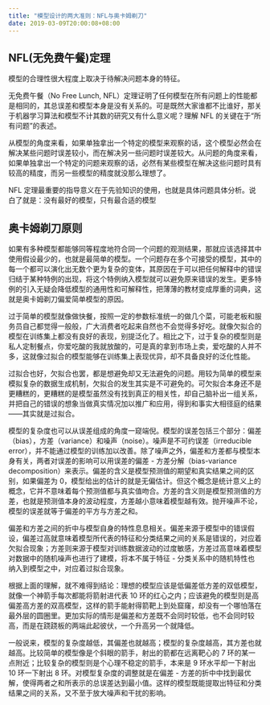 ```yaml
---
title: "模型设计的两大准则：NFL与奥卡姆剃刀"
date: 2019-03-09T20:00:08+08:00
---
```


## NFL(无免费午餐)定理

模型的合理性很大程度上取决于待解决问题本身的特征。

无免费午餐（No Free Lunch, NFL）定理证明了任何模型在所有问题上的性能都是相同的，其总误差和模型本身是没有关系的。可是既然大家谁都不比谁好，那关于机器学习算法和模型不计其数的研究又有什么意义呢？理解 NFL 的关键在于“所有问题”的表述。

从模型的角度来看，如果单独拿出一个特定的模型来观察的话，这个模型必然会在解决某些问题时误差较小，而在解决另一些问题时误差较大。从问题的角度来看，如果单独拿出一个特定的问题来观察的话，必然有某些模型在解决这些问题时具有较高的精度，而另一些模型的精度就没那么理想了。

NFL 定理最重要的指导意义在于先验知识的使用，也就是具体问题具体分析。说白了就是：没有最好的模型，只有最合适的模型

## 奥卡姆剃刀原则

如果有多种模型都能够同等程度地符合同一个问题的观测结果，那就应该选择其中使用假设最少的，也就是最简单的模型。一个问题存在多个可接受的模型，其中的每一个都可以演化出无数个更为复杂的变体，其原因在于可以把任何解释中的错误归结于某种特例的出现，将这个特例纳入模型就可以避免原来错误的发生。更多特例的引入无疑会降低模型的通用性和可解释性，把薄薄的教材变成厚重的词典，这就是奥卡姆剃刀偏爱简单模型的原因。

过于简单的模型就像做快餐，按照一定的参数标准统一的做几个菜，可能老板和服务员自己都觉得一般般，广大消费者吃起来自然也不会觉得多好吃。就像欠拟合的模型在训练集上都没有良好的表现，别提泛化了。相比之下，过于复杂的模型则是私人定制餐点，你爱吃酸的我就放酸的，可是真的拿到市场上卖，爱吃酸的人并不多，这就像过拟合的模型能够在训练集上表现优异，却不具备良好的泛化性能。

过拟合也好，欠拟合也罢，都是想避免却又无法避免的问题。用较为简单的模型来模拟复杂的数据生成机制，欠拟合的发生其实是不可避免的。可欠拟合本身还不是更糟糕的，更糟糕的是模型虽然没有找到真正的相关性，却自己脑补出一组关系，并把自己的错误的想象当做真实情况加以推广和应用，得到和事实大相径庭的结果——其实就是过拟合。

模型的复杂度也可以从误差组成的角度一窥端倪。模型的误差包括三个部分：偏差（bias），方差（variance）和噪声（noise）。噪声是不可约误差（irreducible error），并不能通过模型的训练加以改善。除了噪声之外，偏差和方差都与模型本身有关，两者对误差的影响可以用误差的偏差 - 方差分解（bias-variance decomposition）来表示。偏差的含义是模型预测值的期望和真实结果之间的区别，如果偏差为 0，模型给出的估计的就是无偏估计。但这个概念是统计意义上的概念，它并不意味着每个预测值都与真实值吻合。方差的含义则是模型预测值的方差，也就是预测值本身的波动程度，方差越小意味着模型越有效。抛开噪声不论，模型的误差就等于偏差的平方与方差之和。

偏差和方差之间的折中与模型自身的特性息息相关。偏差来源于模型中的错误假设，偏差过高就意味着模型所代表的特征和分类结果之间的关系是错误的，对应着欠拟合现象；方差则来源于模型对训练数据波动的过度敏感，方差过高意味着模型对数据中的随机噪声也进行了建模，将本不属于特征 - 分类关系中的随机特性也纳入到模型之中，对应着过拟合现象。

根据上面的理解，就不难得到结论：理想的模型应该是低偏差低方差的双低模型，就像一个神箭手每次都能将箭射进代表 10 环的红心之内；应该避免的模型则是高偏差高方差的双高模型，这样的箭手能射得箭靶上到处窟窿，却没有一个哪怕落在最外层的圆圈里。更加实际的情形是偏差和方差既不会同时较低，也不会同时较高，而是在跷跷板的两端此起彼伏，一个升高另一个就降低。

一般说来，模型的复杂度越低，其偏差也就越高；模型的复杂度越高，其方差也就越高。比较简单的模型像是个斜眼的箭手，射出的箭都在远离靶心的 7 环的某一点附近；比较复杂的模型则是个心理不稳定的箭手，本来是 9 环水平却一下射出 10 环一下射出 8 环。对模型复杂度的调整就是在偏差 - 方差的折中中找到最优解，使得两者之和所表示的总误差达到最小值。这样的模型既能提取出特征和分类结果之间的关系，又不至于放大噪声和干扰的影响。

